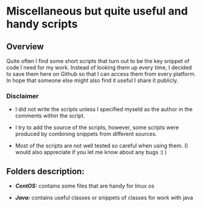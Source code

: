 # Miscellaneous but quite useful and handy scripts



## Overview

Quite often I find some short scripts that turn out to be the key snippet of code I need for my work. 
Instead of looking them up every time, I decided to save them here on Github so that I can access them from every platform.
In hope that someone else might also find it useful I share it publicly.



### Disclaimer

- I did not write the scripts unless I specified myseld as the author in the comments within the script.

- I try to add the source of the scripts, however, some scripts were produced by combining snippets from different sources.

- Most of the scripts are not well tested so careful when using them. (I would also appreciate if you let me know about any bugs :) )



## Folders description:

- <i><b>CentOS:</b></i> contains some files that are handy for linux os

- <i><b>Java:</b></i> contains useful classes or snippets of classes for work with java
